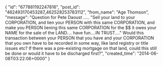  {
   "id": "677881192247816",
   "post_id": "462493170453287_462528253783112",
   "from_name": "Age Thomson",
   "message": "Question for Pete Daoust ..... \"Sell your land to your CORPORATION, and lien your PERSON with this same CORPORATION, and make you PERSON liening this same CORPORATION for the $$ it owes your NAME for the sale of the LAND....  have fun....IN TRUST....\"                         Would this transaction between your PERSON that you have and your CORPORATION that you own have to be recorded in some way, like land registry or title issues etc? If there was a pre-existing mortgage on that land, could this still be done or would it have to be discharged first?",
   "created_time": "2014-06-08T03:22:06+0000"
 }
